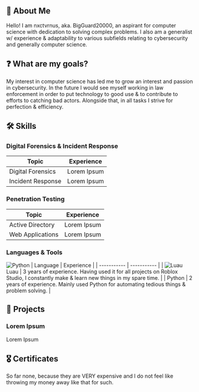 ## 👤 About Me

Hello! I am nxctvrnus, aka. BigGuard20000, an aspirant for computer science with dedication to solving complex problems. I also am a generalist w/ experience & adaptability to various subfields relating to cybersecurity and generally computer science.

## ❓ What are my goals?

My interest in computer science has led me to grow an interest and passion in cybersecurity. In the future I would see myself working in law enforcement in order to put technology to good use & to contribute to efforts to catching bad actors. Alongside that, in all tasks I strive for perfection & efficiency.

## 🛠️ Skills

### Digital Forensics & Incident Response
| Topic      | Experience |
| ----------- | ----------- |
| Digital Forensics      |  Lorem Ipsum       |
| Incident Response      |  Lorem Ipsum       |

### Penetration Testing
| Topic      | Experience |
| ----------- | ----------- |
| Active Directory      |  Lorem Ipsum      |
| Web Applications | Lorem Ipsum |

### Languages & Tools
![Python](https://upload.wikimedia.org/wikipedia/commons/thumb/c/c3/Python-logo-notext.svg/50px-Python-logo-notext.svg.png)
| Language | Experience |
| ----------- | ----------- |
| ![Luau](https://upload.wikimedia.org/wikipedia/commons/thumb/8/8f/Luau_Logo_%28Programming_Language%29.svg/50px-Luau_Logo_%28Programming_Language%29.svg.png) Luau | 3 years of experience. Having used it for all projects on Roblox Studio, I constantly make & learn new things in my spare time.       |
| Python | 2 years of experience. Mainly used Python for automating tedious things & problem solving. |

## 💼 Projects
### Lorem Ipsum
Lorem Ipsum

## 🎖️ Certificates
So far none, because they are VERY expensive and I do not feel like throwing my money away like that for such.
